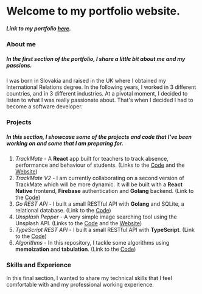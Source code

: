 # Welcome to my portfolio website. 

##### Link to my portfolio [here](https://martindospel.netlify.app/).

### About me
##### In the first section of the portfolio, I share a little bit about me and my passions.

I was born in Slovakia and raised in the UK where I obtained my International Relations degree. In the following years, I worked in 3 different countries, and in 3 different industries. At a pivotal moment, I decided to listen to what I was really passionate about. That's when I decided I had to become a software developer.

### Projects
##### In this section, I showcase some of the projects and code that I've been working on and some that I am preparing for. 

1. _TrackMate_ - A **React** app built for teachers to track absence, performance and behaviour of students. (Links to the [Code](https://github.com/martindospel/final-project-client) and the [Website](https://track-mate.netlify.app/))
2. _TrackMate V2_ - I am currently collaborating on a second version of TrackMate which will be more dynamic. It will be built with a **React Native** frontend, **Firebase** authentication and **Golang** backend. (Link to the [Code](https://github.com/sayedmurtaza24/trackmatev2))
3. _Go REST API_ - I built a small RESTful API with **Golang** and SQLite, a relational database. (Link to the [Code](https://github.com/martindospel/REST-API-with-GO))
4. _Unsplash Pepper_ - A very simple image searching tool using the Unsplash API. (Links to the [Code](https://github.com/martindospel/unsplash-pepper-react) and the [Website](http://unsplash-pepperjs.s3-website.eu-north-1.amazonaws.com/))
5. _TypeScript REST API_ - I built a small RESTful API with **TypeScript**. (Link to the [Code](https://github.com/martindospel/typescript-express))
6. _Algorithms_ - In this repository, I tackle some algorithms using **memoization** and **tabulation**. (Link to the [Code](https://github.com/martindospel/algorithms))

### Skills and Experience

In this final section, I wanted to share my technical skills that I feel comfortable with and my professional working experience.
